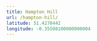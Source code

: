 ```yaml
---
title: Hampton Hill
url: /hampton-hill/
latitude: 51.4278442
longitude: -0.35508100000000004
---
```

